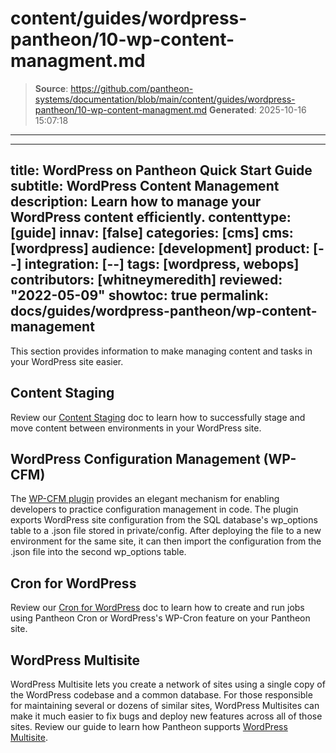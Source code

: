 # content/guides/wordpress-pantheon/10-wp-content-managment.md

> **Source**: https://github.com/pantheon-systems/documentation/blob/main/content/guides/wordpress-pantheon/10-wp-content-managment.md
> **Generated**: 2025-10-16 15:07:18

---

---
title: WordPress on Pantheon Quick Start Guide
subtitle: WordPress Content Management
description: Learn how to manage your WordPress content efficiently.
contenttype: [guide]
innav: [false]
categories: [cms]
cms: [wordpress]
audience: [development]
product: [--]
integration: [--]
tags: [wordpress, webops]
contributors: [whitneymeredith]
reviewed: "2022-05-09"
showtoc: true
permalink: docs/guides/wordpress-pantheon/wp-content-management
---

This section provides information to make managing content and tasks in your WordPress site easier.

## Content Staging

Review our [Content Staging](/content-staging) doc to learn how to successfully stage and move content between environments in your WordPress site.

## WordPress Configuration Management (WP-CFM)

The [WP-CFM plugin](/guides/wordpress-configurations/wp-cfm) provides an elegant mechanism for enabling developers to practice configuration management in code. The plugin exports WordPress site configuration from the SQL database's wp_options table to a .json file stored in private/config. After deploying the file to a new environment for the same site, it can then import the configuration from the .json file into the second wp_options table.

## Cron for WordPress

Review our [Cron for WordPress](/guides/wordpress-developer/wordpress-cron) doc to learn how to create and run jobs using Pantheon Cron or WordPress's WP-Cron feature on your Pantheon site.

## WordPress Multisite

WordPress Multisite lets you create a network of sites using a single copy of the WordPress codebase and a common database. For those responsible for maintaining several or dozens of similar sites, WordPress Multisites can make it much easier to fix bugs and deploy new features across all of those sites. Review our guide to learn how Pantheon supports [WordPress Multisite](/guides/multisite/).

